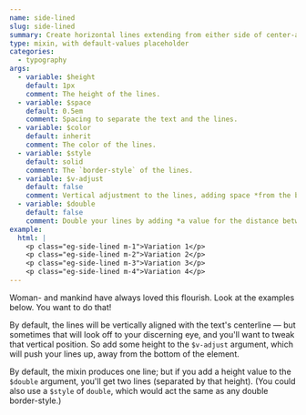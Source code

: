 ```yaml
---
name: side-lined
slug: side-lined
summary: Create horizontal lines extending from either side of center-aligned text.
type: mixin, with default-values placeholder
categories:
  - typography
args:
  - variable: $height
    default: 1px
    comment: The height of the lines.
  - variable: $space
    default: 0.5em
    comment: Spacing to separate the text and the lines.
  - variable: $color
    default: inherit
    comment: The color of the lines.
  - variable: $style
    default: solid
    comment: The `border-style` of the lines.
  - variable: $v-adjust
    default: false
    comment: Vertical adjustment to the lines, adding space *from the bottom*. See examples below.
  - variable: $double
    default: false
    comment: Double your lines by adding *a value for the distance between the two lines you want*.
example:
  html: |
    <p class="eg-side-lined m-1">Variation 1</p>
    <p class="eg-side-lined m-2">Variation 2</p>
    <p class="eg-side-lined m-3">Variation 3</p>
    <p class="eg-side-lined m-4">Variation 4</p>
---
```


Woman- and mankind have always loved this flourish. Look at the examples below. You want to do that!

By default, the lines will be vertically aligned with the text's centerline &mdash; but sometimes that will look off to your discerning eye, and you'll want to tweak that vertical position. So add some height to the `$v-adjust` argument, which will push your lines up, away from the bottom of the element.

By default, the mixin produces one line; but if you add a height value to the `$double` argument, you'll get two lines (separated by that height). (You could also use a `$style` of `double`, which would act the same as any double border-style.)